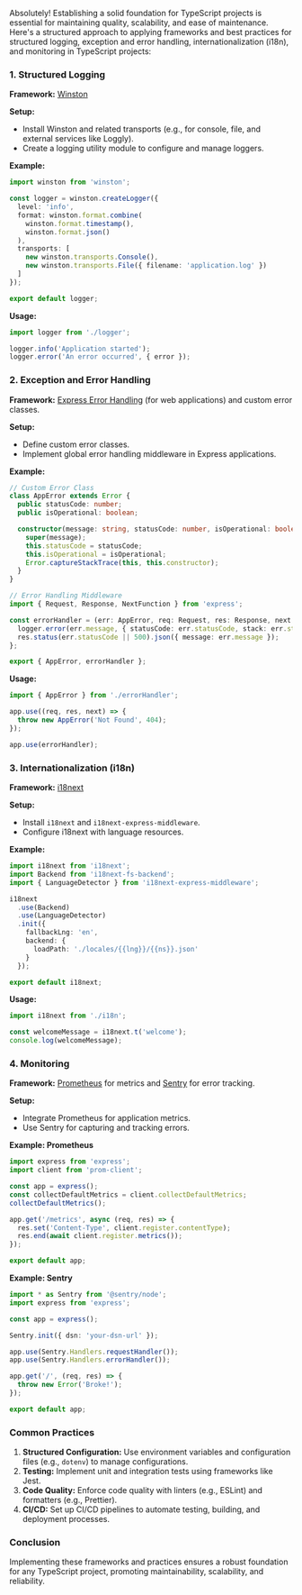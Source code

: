 Absolutely! Establishing a solid foundation for TypeScript projects is essential for maintaining quality, scalability, and ease of maintenance. Here's a structured approach to applying frameworks and best practices for structured logging, exception and error handling, internationalization (i18n), and monitoring in TypeScript projects:

### 1. Structured Logging

**Framework:** [Winston](https://github.com/winstonjs/winston)

**Setup:**
- Install Winston and related transports (e.g., for console, file, and external services like Loggly).
- Create a logging utility module to configure and manage loggers.

**Example:**
```typescript
import winston from 'winston';

const logger = winston.createLogger({
  level: 'info',
  format: winston.format.combine(
    winston.format.timestamp(),
    winston.format.json()
  ),
  transports: [
    new winston.transports.Console(),
    new winston.transports.File({ filename: 'application.log' })
  ]
});

export default logger;
```

**Usage:**
```typescript
import logger from './logger';

logger.info('Application started');
logger.error('An error occurred', { error });
```

### 2. Exception and Error Handling

**Framework:** [Express Error Handling](https://expressjs.com/en/guide/error-handling.html) (for web applications) and custom error classes.

**Setup:**
- Define custom error classes.
- Implement global error handling middleware in Express applications.

**Example:**
```typescript
// Custom Error Class
class AppError extends Error {
  public statusCode: number;
  public isOperational: boolean;

  constructor(message: string, statusCode: number, isOperational: boolean = true) {
    super(message);
    this.statusCode = statusCode;
    this.isOperational = isOperational;
    Error.captureStackTrace(this, this.constructor);
  }
}

// Error Handling Middleware
import { Request, Response, NextFunction } from 'express';

const errorHandler = (err: AppError, req: Request, res: Response, next: NextFunction) => {
  logger.error(err.message, { statusCode: err.statusCode, stack: err.stack });
  res.status(err.statusCode || 500).json({ message: err.message });
};

export { AppError, errorHandler };
```

**Usage:**
```typescript
import { AppError } from './errorHandler';

app.use((req, res, next) => {
  throw new AppError('Not Found', 404);
});

app.use(errorHandler);
```

### 3. Internationalization (i18n)

**Framework:** [i18next](https://www.i18next.com/)

**Setup:**
- Install `i18next` and `i18next-express-middleware`.
- Configure i18next with language resources.

**Example:**
```typescript
import i18next from 'i18next';
import Backend from 'i18next-fs-backend';
import { LanguageDetector } from 'i18next-express-middleware';

i18next
  .use(Backend)
  .use(LanguageDetector)
  .init({
    fallbackLng: 'en',
    backend: {
      loadPath: './locales/{{lng}}/{{ns}}.json'
    }
  });

export default i18next;
```

**Usage:**
```typescript
import i18next from './i18n';

const welcomeMessage = i18next.t('welcome');
console.log(welcomeMessage);
```

### 4. Monitoring

**Framework:** [Prometheus](https://prometheus.io/) for metrics and [Sentry](https://sentry.io/) for error tracking.

**Setup:**
- Integrate Prometheus for application metrics.
- Use Sentry for capturing and tracking errors.

**Example: Prometheus**
```typescript
import express from 'express';
import client from 'prom-client';

const app = express();
const collectDefaultMetrics = client.collectDefaultMetrics;
collectDefaultMetrics();

app.get('/metrics', async (req, res) => {
  res.set('Content-Type', client.register.contentType);
  res.end(await client.register.metrics());
});

export default app;
```

**Example: Sentry**
```typescript
import * as Sentry from '@sentry/node';
import express from 'express';

const app = express();

Sentry.init({ dsn: 'your-dsn-url' });

app.use(Sentry.Handlers.requestHandler());
app.use(Sentry.Handlers.errorHandler());

app.get('/', (req, res) => {
  throw new Error('Broke!');
});

export default app;
```

### Common Practices

1. **Structured Configuration:** Use environment variables and configuration files (e.g., `dotenv`) to manage configurations.
2. **Testing:** Implement unit and integration tests using frameworks like Jest.
3. **Code Quality:** Enforce code quality with linters (e.g., ESLint) and formatters (e.g., Prettier).
4. **CI/CD:** Set up CI/CD pipelines to automate testing, building, and deployment processes.

### Conclusion

Implementing these frameworks and practices ensures a robust foundation for any TypeScript project, promoting maintainability, scalability, and reliability.
